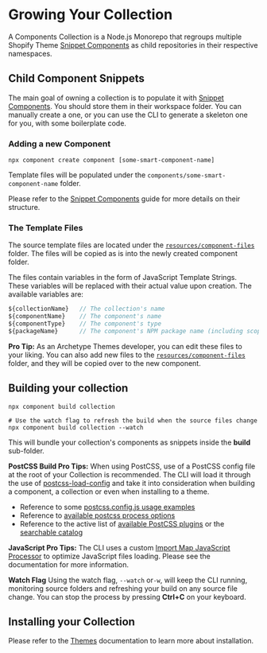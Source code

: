 # Growing Your Collection

A Components Collection is a Node.js Monorepo that regroups multiple Shopify
Theme [Snippet Components](Snippet-Components.md) as child repositories in their respective namespaces.

## Child Component Snippets

The main goal of owning a collection is to populate it with [Snippet Components](Snippet-Components.md). You should
store them in their workspace folder. You can manually create a one, or you can use the CLI to generate a skeleton one
for you, with some boilerplate code.

### Adding a new Component

```shell
npx component create component [some-smart-component-name]
```

Template files will be populated under the `components/some-smart-component-name` folder.

Please refer to the [Snippet Components](Snippet-Components.md) guide for more details on their structure.

### The Template Files

The source template files are located under the [``resources/component-files``](../resources/component-files) folder.
The files will be copied as is into the newly created component folder.

The files contain variables in the form of JavaScript Template Strings. These variables will be replaced with their
actual value upon creation. The available variables are:

````javascript
${collectionName}   // The collection's name
${componentName}    // The component's name
${componentType}    // The component's type
${packageName}      // The component's NPM package name (including scope)
````

**Pro Tip:** As an Archetype Themes developer, you can edit these files to your liking. You can also add new files to
the [``resources/component-files``](../resources/component-files) folder, and they will be copied over to the new
component.

## Building your collection

```shell
npx component build collection

# Use the watch flag to refresh the build when the source files change
npx component build collection --watch
```

This will bundle your collection's components as snippets inside the **build** sub-folder.

**PostCSS Build Pro Tips:**
When using PostCSS, use of a PostCSS config file at the root of your Collection is recommended. The CLI will load it
through the use of [postcss-load-config](https://www.npmjs.com/package/postcss-load-config) and take it into
consideration when building a component, a collection or even when installing to a theme.

- Reference to some [postcss.config.js usage examples](https://github.com/postcss/postcss#usage)
- Reference to [available postcss process options](https://postcss.org/api/#processoptions)
- Reference to the active list
  of [available PostCSS plugins](https://github.com/postcss/postcss/blob/main/docs/plugins.md) or
  the [searchable catalog](https://www.postcss.parts/)

**JavaScript Pro Tips:**
The CLI uses a custom [Import Map JavaScript Processor](Import-Map-JS-Processor.md) to optimize JavaScript files
loading. Please see the documentation for more information.

**Watch Flag**
Using the watch flag, `--watch` or`-w`, will keep the CLI running, monitoring source folders and refreshing your build
on any source file change. You can stop the process by pressing **Ctrl+C** on your keyboard.

## Installing your Collection

Please refer to the [Themes](Themes.md) documentation to learn more about installation.
